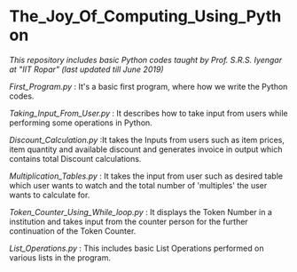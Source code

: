 # The_Joy_Of_Computing_Using_Python
*This repository includes basic Python codes taught by Prof. S.R.S. Iyengar at "IIT Ropar" (last updated till June 2019)*

*First_Program.py* : It's a basic first program, where how we write the Python codes.

*Taking_Input_From_User.py* : It describes how to take input from users while performing some operations in Python.

*Discount_Calculation.py* :It takes the Inputs from users such as item prices, item quantity and available discount and generates invoice in output which contains total Discount calculations.

*Multiplication_Tables.py* : It takes the input from user such as desired table which user wants to watch and the total number of 'multiples' the user wants to calculate for.

*Token_Counter_Using_While_loop.py* : It displays the Token Number in a institution and takes input from the counter person for the further continuation of the Token Counter.

*List_Operations.py* : This includes basic List Operations performed on various lists in the program.
